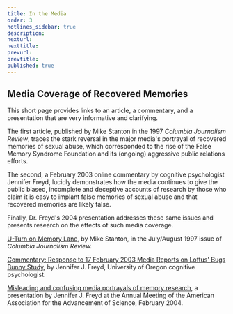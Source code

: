 ```yaml
---
title: In the Media
order: 3
hotlines_sidebar: true
description:
nexturl:
nexttitle:
prevurl:
prevtitle:
published: true
---
```


## Media Coverage of Recovered Memories

This short page provides links to an article, a commentary, and a presentation that are very informative and clarifying.

The first article, published by Mike Stanton in the 1997 _Columbia Journalism Review_, traces the stark reversal in the major media's portrayal of recovered memories of sexual abuse, which corresponded to the rise of the False Memory Syndrome Foundation and its (ongoing) aggressive public relations efforts.

The second, a February 2003 online commentary by cognitive psychologist Jennifer Freyd, lucidly demonstrates how the media continues to give the public biased, incomplete and deceptive accounts of research by those who claim it is easy to implant false memories of sexual abuse and that recovered memories are likely false.

Finally, Dr. Freyd's 2004 presentation addresses these same issues and presents research on the effects of such media coverage.

[U-Turn on Memory Lane](http://www.jimhopper.com/pdfs/Stanton1997.pdf), by Mike Stanton, in the July/August 1997 issue of _Columbia Journalism Review._

[Commentary: Response to 17 February 2003 Media Reports on Loftus' Bugs Bunny Study](http://dynamic.uoregon.edu/jjf/bugs.html), by Jennifer J. Freyd, University of Oregon cognitive psychologist.

[Misleading and confusing media portrayals of memory research](http://dynamic.uoregon.edu/jjf/aaas04/FreydAAAS.pdf), a presentation by Jennifer J. Freyd at the Annual Meeting of the American Association for the Advancement of Science, February 2004.